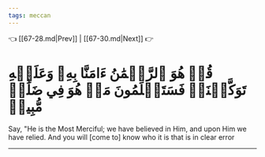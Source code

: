 ```yaml
---
tags: meccan
---
```


👈 [[67-28.md|Prev]] | [[67-30.md|Next]] 👉

# قُلۡ هُوَ ٱلرَّحۡمَٰنُ ءَامَنَّا بِهِۦ وَعَلَيۡهِ تَوَكَّلۡنَاۖ فَسَتَعۡلَمُونَ مَنۡ هُوَ فِي ضَلَٰلٖ مُّبِينٖ

Say, "He is the Most Merciful; we have believed in Him, and upon Him we have relied. And you will [come to] know who it is that is in clear error

---

